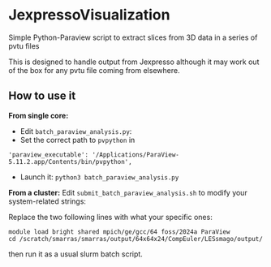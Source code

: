 # JexpressoVisualization

 Simple Python-Paraview script to extract slices from 3D data in a series of pvtu files

 This is designed to handle output from Jexpresso although it may work out of the box for
 any pvtu file coming from elsewhere.

## How to use it

**From single core:**

- Edit ```batch_paraview_analysis.py```:
- Set the correct path to ```pvpython``` in 

```'paraview_executable': '/Applications/ParaView-5.11.2.app/Contents/bin/pvpython',```

- Launch it:
```python3 batch_paraview_analysis.py```

**From a cluster:**
Edit ```submit_batch_paraview_analysis.sh``` to modify your system-related strings:

Replace the two following lines with what your specific ones:
```
module load bright shared mpich/ge/gcc/64 foss/2024a ParaView
cd /scratch/smarras/smarras/output/64x64x24/CompEuler/LESsmago/output/
```
then run it as a usual slurm batch script.
